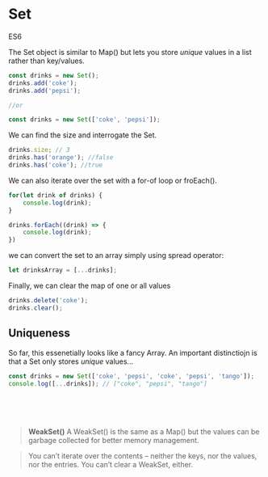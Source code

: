 # Set

<div class="spec es6">ES6</div>


The Set object is similar to Map() but lets you store *unique* values in a list rather than key/values.

```javascript
const drinks = new Set();
drinks.add('coke');
drinks.add('pepsi');

//or

const drinks = new Set(['coke', 'pepsi']);
```

We can find the size and interrogate the Set.

```javascript
drinks.size; // 3
drinks.has('orange'); //false
drinks.has('coke'); //true
```

We can also iterate over the set with a for-of loop or froEach().

```javascript
for(let drink of drinks) {
    console.log(drink);
}

drinks.forEach((drink) => {
    console.log(drink);
})
```

we can convert the set to an array simply using spread operator:

```javascript
let drinksArray = [...drinks];
```

Finally, we can clear the map of one or all values

```javascript
drinks.delete('coke');
drinks.clear();
```

## Uniqueness

So far, this essenetially looks like a fancy Array. An important distinctiojn is that a Set only stores *unique* values...

```javascript
const drinks = new Set(['coke', 'pepsi', 'coke', 'pepsi', 'tango']);
console.log([...drinks]); // ["coke", "pepsi", "tango"]
```

<br/>
<br/>
<br/>

> **WeakSet()**
> A WeakSet() is the same as a Map() but the values can be garbage collected for better memory management.

> You can’t iterate over the contents – neither the keys, nor the values, nor the entries. You can’t clear a WeakSet, either.

